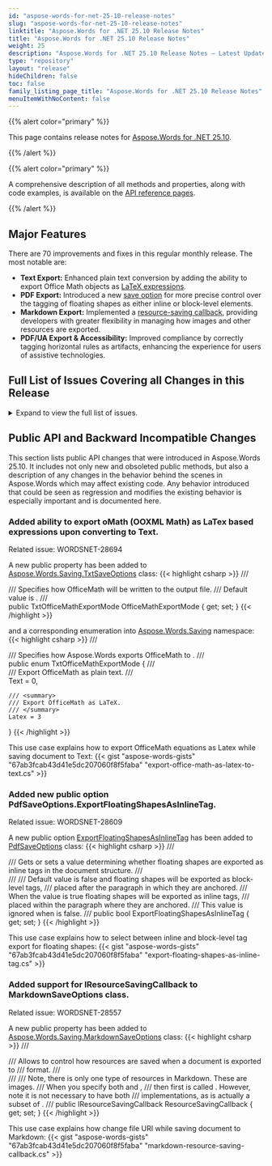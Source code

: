```yaml
---
id: "aspose-words-for-net-25-10-release-notes"
slug: "aspose-words-for-net-25-10-release-notes"
linktitle: "Aspose.Words for .NET 25.10 Release Notes"
title: "Aspose.Words for .NET 25.10 Release Notes"
weight: 25
description: "Aspose.Words for .NET 25.10 Release Notes – Latest Updates and Fixes in October 2025"
type: "repository"
layout: "release"
hideChildren: false
toc: false
family_listing_page_title: "Aspose.Words for .NET 25.10 Release Notes"
menuItemWithNoContent: false
---
```


{{% alert color="primary" %}}

This page contains release notes for [Aspose.Words for .NET 25.10](https://www.nuget.org/packages/Aspose.Words/25.10.0).

{{% /alert %}}


{{% alert color="primary" %}}

A comprehensive description of all methods and properties, along with code examples, is available on the [API reference pages](https://reference.aspose.com/words/net/).

{{% /alert %}}

## Major Features

There are 70 improvements and fixes in this regular monthly release. The most notable are:

- **Text Export:** Enhanced plain text conversion by adding the ability to export Office Math objects as [LaTeX expressions](https://reference.aspose.com/words/net/aspose.words.saving/txtsaveoptions/officemathexportmode/).
- **PDF Export:** Introduced a new [save option](https://reference.aspose.com/words/net/aspose.words.saving/pdfsaveoptions/exportfloatingshapesasinlinetag/) for more precise control over the tagging of floating shapes as either inline or block-level elements.
- **Markdown Export:** Implemented a [resource-saving callback](https://reference.aspose.com/words/net/aspose.words.saving/markdownsaveoptions/resourcesavingcallback/), providing developers with greater flexibility in managing how images and other resources are exported.
- **PDF/UA Export & Accessibility:** Improved compliance by correctly tagging horizontal rules as artifacts, enhancing the experience for users of assistive technologies.

 
## Full List of Issues Covering all Changes in this Release

<details>
<summary>Expand to view the full list of issues.</summary>

|Key|Summary|Category|
| :- | :- | :- |
|WORDSNET-28682|Consider preserving empty paragraphs in textboxes in PDF structure|New Feature
|WORDSNET-28694|Export oMath (OOXML Math) as LaTex based expressions upon converting to Text|New Feature
|WORDSNET-28557|Add support for IResourceSavingCallback to MarkdownSaveOptions class|New Feature
|WORDSNET-28578|Mark horizontal rules as decorative figures when saving to PDF/UA|Enhancement
|WORDSNET-24844|Support MSO properties during import tables|Enhancement
|WORDSNET-28643|Add -aw-border-color CSS round-trip property|Enhancement
|WORDSNET-15552|DOCX to Grayscale PDF rendering issue|Enhancement
|WORDSNET-12643|Add support for EPS images|Enhancement
|WORDSNET-28695|Add public API to get OfficeMath value in LaTeX format|Enhancement
|WORDSNET-21386|Saving DOCX as PCL loses bold and spacing |Bug
|WORDSNET-28627|Bounds are correct only after setting the width/height of the groupShape|Bug
|WORDSNET-28663|Content vertical position is incorrect it table cell after rendering|Bug
|WORDSNET-27588|Content in document header overlaps after rendering|Bug
|WORDSNET-28686|Position of images in header is incorrect after rendering|Bug
|WORDSNET-28690|An exception is thrown for JsonDataSource and JsonSimpleValueParseMode.Strict|Bug
|WORDSNET-28628|Setting GroupShape Width and Height does not return the correct BoundInPoints for the shape|Bug
|WORDSNET-28577|Compare result does not match MS Word output|Bug
|WORDSNET-28599|Vertical hyphen orientation changed to horizontal upon rendering to image (.NET 8)|Bug
|WORDSNET-28432|Axis title and legend positions moved upon DOCX to PDF|Bug
|WORDSNET-26326|Incorrect export barcode and unexpected union of paragraphs upon PDF import|Bug
|WORDSNET-28609|Image is tagged outside the table|Bug
|WORDSNET-28408|Import of MsoHtml lists differs from MS Word's result|Bug
|WORDSNET-28603|Hyperlinks are lost after PDF to DOCX conversion|Bug
|WORDSNET-28462|QR code from HTML is rendered improperly|Bug
|WORDSNET-28540|HTML conditional comments are parsed incorrectly|Bug
|WORDSNET-28377|Incorrect MathML output with parentheses when converting ODT to HTML|Bug
|WORDSNET-28629|StructureDocumentTag content is not exported properly to HTML |Bug
|WORDSNET-28650|Exception is thrown while converting Docx to Html|Bug
|WORDSNET-28666|Track changes partially lost when saving DOCX with dropdown content controls mapped to Custom XML|Bug
|WORDSNET-28689|Character is rendered as missed glyph|Bug
|WORDSNET-28649|PDF is improperly converted to DOCX|Bug
|WORDSNET-28617|Data labels are lost after rendering chart|Bug
|WORDSNET-28634|Chart rendering from customer generated DOCX|Bug
|WORDSNET-28605|MD to DOCX: HTML table is not rendered in output file|Bug
|WORDSNET-28670|NullReferenceException when saving DOCX to PDF|Bug
|WORDSNET-28624|Shape becomes opaque and hides content after rendering|Bug
|WORDSNET-28504|List numbering is not retained after extracting pages|Bug
|WORDSNET-28635|Equation is not rendered inside the table|Bug
|WORDSNET-28639|DOCX to PDF: Content control export brakes layout|Bug
|WORDSNET-28668|InvalidOperationException is thrown upon saving document after updating SDT|Bug
|WORDSNET-26360|Incorrect alignment of labels on X axis of charts|Bug
|WORDSNET-28638|Checkboxes are not exported in the output file|Bug
|WORDSNET-28633|ArgumentOutOfRangeException on DOCX to XLSX re-saving|Bug
|WORDSNET-28612|Compare result does not match MS Word output|Bug
|WORDSNET-28644|Content is moved to the next page after open/save RTF|Bug
|WORDSNET-25066|Tables are recognized improperly upon loading PDF document|Bug
|WORDSNET-28620|Cell background is imported from RTF improperly|Bug
|WORDSNET-28642|Too small height of row in XLSX output|Bug
|WORDSNET-28640|ArgumentOutOfRangeException upon rendering to PDF|Bug
|WORDSNET-28647|Arabic numbers changed to European after adding HarfBuzzTextShaperFactory|Bug
|WORDSNET-28637|Document corruption after using XmlMapping.SetMapping|Bug
|WORDSNET-28606|Insert HTML works slow|Bug
|WORDSNET-28334|Reverse order of Arabic text characters in SVG export|Bug
|WORDSNET-28619|Text direction in shape is incorrect after rendering|Bug
|WORDSNET-28630|FileCorruptedException is thrown upon loading DOCX document|Bug
|WORDSNET-28608|Aspose.Words does not allow using DoubleStrikeThrough effect for insert and movedTo revisions|Bug
|WORDSNET-28636|Font variation parameters are missing in TTFont|Bug
|WORDSNET-28553|Incorrect size of plot area with a manual layout if type of the manual layout is "Outer".|Bug
|WORDSNET-28625|Font is substituted even if it is available|Bug
|WORDSNET-25957|Wrong table layout when converting PDF to DOCX|Bug
|WORDSNET-28388|Extra spaces appears in URLs after convertion PDF to MD|Bug
|WORDSNET-28561|HarfBuzz caching issue with variable fonts|Bug
|WORDSNET-28671|Page reference numbers issue|Bug
|WORDSNET-28244|Incorrect font is applied when converting DOCX to Fixed-HTML|Bug
|WORDSNET-28632|Shared static state between different Document instances corrupts font substitution|Bug
|WORDSNET-28535|Inconsistent behavior with UpdatePageLayout() when using tables with different column counts|Bug
|WORDSNET-28621|FontSubstitution adds an additional file to the generated output|Bug
|WORDSNET-27564|Parentheses are not exported properly to MathML|Bug
|WORDSNET-23804|Matrix brackets are not displayed when HtmlOfficeMathOutputMode.MathML is used|Bug
|WORDSNET-26374|Vertical bars brackets in equation are lost after converting to HTML with HtmlOfficeMathOutputMode.MathML|Bug
</details>

## Public API and Backward Incompatible Changes

This section lists public API changes that were introduced in Aspose.Words 25.10. It includes not only new and obsoleted public methods, but also a description of any changes in the behavior behind the scenes in Aspose.Words which may affect existing code. Any behavior introduced that could be seen as regression and modifies the existing behavior is especially important and is documented here.

### Added ability to export oMath (OOXML Math) as LaTex based expressions upon converting to Text.

Related issue: WORDSNET-28694

A new public property has been added to [Aspose.Words.Saving.TxtSaveOptions](https://reference.aspose.com/words/net/aspose.words.saving/txtsaveoptions/) class:
{{< highlight csharp >}}
/// <summary>
/// Specifies how OfficeMath will be written to the output file.
/// Default value is <see cref="TxtOfficeMathExportMode.Text"/>.
/// </summary>
public TxtOfficeMathExportMode OfficeMathExportMode { get; set; }
{{< /highlight >}}

and a corresponding enumeration into [Aspose.Words.Saving](https://reference.aspose.com/words/net/aspose.words.saving/) namespace:
{{< highlight csharp >}}
/// <summary>
/// Specifies how Aspose.Words exports OfficeMath to <see cref="SaveFormat.Text"/>.
/// </summary>
public enum TxtOfficeMathExportMode
{
    /// <summary>
    /// Export OfficeMath as plain text.
    /// </summary>
    Text = 0,

    /// <summary>
    /// Export OfficeMath as LaTeX.
    /// </summary>
    Latex = 3
}
{{< /highlight >}}

This use case explains how to export OfficeMath equations as Latex while saving document to Text:
{{< gist "aspose-words-gists" "67ab3fcab43d41e5dc207060f8f5faba" "export-office-math-as-latex-to-text.cs" >}}

### Added new public option PdfSaveOptions.ExportFloatingShapesAsInlineTag.

Related issue: WORDSNET-28609

A new public option [ExportFloatingShapesAsInlineTag](https://reference.aspose.com/words/net/aspose.words.saving/pdfsaveoptions/exportfloatingshapesasinlinetag/) has been added to [PdfSaveOptions](https://reference.aspose.com/words/net/aspose.words.saving/pdfsaveoptions/) class:
{{< highlight csharp >}}
/// <summary>
/// Gets or sets a value determining whether floating shapes are exported as inline tags in the document structure.
/// </summary>
/// <remarks>
/// <para> Default value is <c>false</c> and floating shapes will be exported as block-level tags,
/// placed after the paragraph in which they are anchored.</para>
/// <para> When the value is <c>true</c> floating shapes will be exported as inline tags,
/// placed within the paragraph where they are anchored.</para>
/// <para> This value is ignored when <see cref="ExportDocumentStructure"/> is <c>false</c>. </para>
/// </remarks>
public bool ExportFloatingShapesAsInlineTag { get; set; }
{{< /highlight >}}

This use case explains how to select between inline and block-level tag export for floating shapes:
{{< gist "aspose-words-gists" "67ab3fcab43d41e5dc207060f8f5faba" "export-floating-shapes-as-inline-tag.cs" >}}

### Added support for IResourceSavingCallback to MarkdownSaveOptions class.

Related issue: WORDSNET-28557

A new public property has been added to [Aspose.Words.Saving.MarkdownSaveOptions](https://reference.aspose.com/words/net/aspose.words.saving/markdownsaveoptions/) class:
{{< highlight csharp >}}
/// <summary>
/// Allows to control how resources are saved when a document is exported to
/// <see cref="Aspose.Words.SaveFormat.Markdown"/> format.
/// </summary>
/// <remarks>
/// Note, there is only one type of resources in Markdown. These are images.
/// When you specify both <see cref="ImageSavingCallback"/> and <see cref="ResourceSavingCallback"/>,
/// then first is called <see cref="ResourceSavingCallback"/>. However, note it is not necessary to have both
/// implementations, as <see cref="ImageSavingArgs"/> is actually a subset of <see cref="ResourceSavingArgs"/>.
/// </remarks>
public IResourceSavingCallback ResourceSavingCallback { get; set; }
{{< /highlight >}}

This use case explains how change file URI while saving document to Markdown:
{{< gist "aspose-words-gists" "67ab3fcab43d41e5dc207060f8f5faba" "markdown-resource-saving-callback.cs" >}}